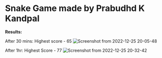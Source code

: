 # Snake Game made by Prabudhd K Kandpal

**Results:**

After 30 mins: Highest score - 65
![Screenshot from 2022-12-25 20-05-48](https://user-images.githubusercontent.com/96969241/210395287-34df7e71-d57a-4ebb-ab0f-2e718434e43f.png)

After 1hr: Highest Score - 77
![Screenshot from 2022-12-25 20-32-42](https://user-images.githubusercontent.com/96969241/210394884-5f1dce8e-c017-4473-bf8f-0ff096811b0d.png)
